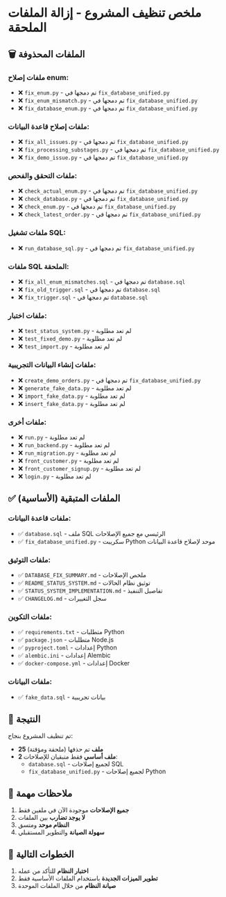 # ملخص تنظيف المشروع - إزالة الملفات الملحقة

## 🗑️ الملفات المحذوفة

### ملفات إصلاح enum:
- ❌ `fix_enum.py` - تم دمجها في `fix_database_unified.py`
- ❌ `fix_enum_mismatch.py` - تم دمجها في `fix_database_unified.py`
- ❌ `fix_database_enum.py` - تم دمجها في `fix_database_unified.py`

### ملفات إصلاح قاعدة البيانات:
- ❌ `fix_all_issues.py` - تم دمجها في `fix_database_unified.py`
- ❌ `fix_processing_substages.py` - تم دمجها في `fix_database_unified.py`
- ❌ `fix_demo_issue.py` - تم دمجها في `fix_database_unified.py`

### ملفات التحقق والفحص:
- ❌ `check_actual_enum.py` - تم دمجها في `fix_database_unified.py`
- ❌ `check_database.py` - تم دمجها في `fix_database_unified.py`
- ❌ `check_enum.py` - تم دمجها في `fix_database_unified.py`
- ❌ `check_latest_order.py` - تم دمجها في `fix_database_unified.py`

### ملفات تشغيل SQL:
- ❌ `run_database_sql.py` - تم دمجها في `fix_database_unified.py`

### ملفات SQL الملحقة:
- ❌ `fix_all_enum_mismatches.sql` - تم دمجها في `database.sql`
- ❌ `fix_old_trigger.sql` - تم دمجها في `database.sql`
- ❌ `fix_trigger.sql` - تم دمجها في `database.sql`

### ملفات اختبار:
- ❌ `test_status_system.py` - لم تعد مطلوبة
- ❌ `test_fixed_demo.py` - لم تعد مطلوبة
- ❌ `test_import.py` - لم تعد مطلوبة

### ملفات إنشاء البيانات التجريبية:
- ❌ `create_demo_orders.py` - تم دمجها في `fix_database_unified.py`
- ❌ `generate_fake_data.py` - لم تعد مطلوبة
- ❌ `import_fake_data.py` - لم تعد مطلوبة
- ❌ `insert_fake_data.py` - لم تعد مطلوبة

### ملفات أخرى:
- ❌ `run.py` - لم تعد مطلوبة
- ❌ `run_backend.py` - لم تعد مطلوبة
- ❌ `run_migration.py` - لم تعد مطلوبة
- ❌ `front_customer.py` - لم تعد مطلوبة
- ❌ `front_customer_signup.py` - لم تعد مطلوبة
- ❌ `login.py` - لم تعد مطلوبة

## ✅ الملفات المتبقية (الأساسية)

### ملفات قاعدة البيانات:
- ✅ `database.sql` - ملف SQL الرئيسي مع جميع الإصلاحات
- ✅ `fix_database_unified.py` - سكريبت Python موحد لإصلاح قاعدة البيانات

### ملفات التوثيق:
- ✅ `DATABASE_FIX_SUMMARY.md` - ملخص الإصلاحات
- ✅ `README_STATUS_SYSTEM.md` - توثيق نظام الحالات
- ✅ `STATUS_SYSTEM_IMPLEMENTATION.md` - تفاصيل التنفيذ
- ✅ `CHANGELOG.md` - سجل التغييرات

### ملفات التكوين:
- ✅ `requirements.txt` - متطلبات Python
- ✅ `package.json` - متطلبات Node.js
- ✅ `pyproject.toml` - إعدادات Python
- ✅ `alembic.ini` - إعدادات Alembic
- ✅ `docker-compose.yml` - إعدادات Docker

### ملفات البيانات:
- ✅ `fake_data.sql` - بيانات تجريبية

## 🎯 النتيجة

تم تنظيف المشروع بنجاح:
- **25 ملف** تم حذفها (ملحقة ومؤقتة)
- **2 ملف أساسي** فقط متبقيان للإصلاحات:
  - `database.sql` - لجميع إصلاحات SQL
  - `fix_database_unified.py` - لجميع إصلاحات Python

## 📝 ملاحظات مهمة

1. **جميع الإصلاحات** موجودة الآن في ملفين فقط
2. **لا يوجد تضارب** بين الملفات
3. **النظام موحد** ومتسق
4. **سهولة الصيانة** والتطوير المستقبلي

## 🚀 الخطوات التالية

1. **اختبار النظام** للتأكد من عمله
2. **تطوير الميزات الجديدة** باستخدام الملفات الأساسية فقط
3. **صيانة النظام** من خلال الملفات الموحدة
